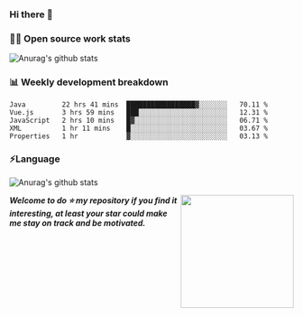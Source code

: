 

### Hi there 👋
### 👨‍💻 Open source work stats
![Anurag's github stats](https://github-readme-stats.vercel.app/api?username=wyndem&show_icons=true&theme=radical)

### 📊 Weekly development breakdown
<!--START_SECTION:waka-->
```text
Java         22 hrs 41 mins  █████████████████▓░░░░░░░   70.11 % 
Vue.js       3 hrs 59 mins   ███░░░░░░░░░░░░░░░░░░░░░░   12.31 % 
JavaScript   2 hrs 10 mins   █▓░░░░░░░░░░░░░░░░░░░░░░░   06.71 % 
XML          1 hr 11 mins    █░░░░░░░░░░░░░░░░░░░░░░░░   03.67 % 
Properties   1 hr            ▓░░░░░░░░░░░░░░░░░░░░░░░░   03.13 % 
```
<!--END_SECTION:waka-->


### ⚡Language
![Anurag's github stats](https://github-readme-stats.vercel.app/api/top-langs/?username=wyndem&layout=compact&hide_border=true&langs_count=10)



<img align='right' src='https://octodex.github.com/images/hula_loop_octodex03.gif' width='200"'>


***Welcome to do ⭐ my repository if you find it interesting, at least your star could make me stay on track and be motivated.***







<!--
**wyndem/wyndem** is a ✨ _special_ ✨ repository because its `README.md` (this file) appears on your GitHub profile.

Here are some ideas to get you started:

- 🔭 I’m currently working on ...
- 🌱 I’m currently learning ...
- 👯 I’m looking to collaborate on ...
- 🤔 I’m looking for help with ...
- 💬 Ask me about ...
- 📫 How to reach me: ...
- 😄 Pronouns: ...
- ⚡ Fun fact: ...
-->
